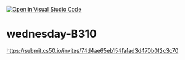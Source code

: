 [![Open in Visual Studio Code](https://classroom.github.com/assets/open-in-vscode-718a45dd9cf7e7f842a935f5ebbe5719a5e09af4491e668f4dbf3b35d5cca122.svg)](https://classroom.github.com/online_ide?assignment_repo_id=11368093&assignment_repo_type=AssignmentRepo)
# wednesday-B310
https://submit.cs50.io/invites/74d4ae65eb154fa1ad3d470b0f2c3c70
